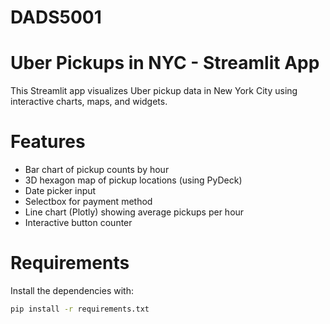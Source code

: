 # DADS5001

# Uber Pickups in NYC - Streamlit App

This Streamlit app visualizes Uber pickup data in New York City using interactive charts, maps, and widgets.

# Features

- Bar chart of pickup counts by hour
- 3D hexagon map of pickup locations (using PyDeck)
- Date picker input
- Selectbox for payment method
- Line chart (Plotly) showing average pickups per hour
- Interactive button counter

# Requirements

Install the dependencies with:

```bash
pip install -r requirements.txt
